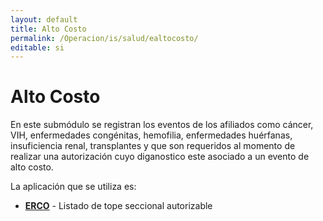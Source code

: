 ```yaml
---
layout: default
title: Alto Costo
permalink: /Operacion/is/salud/ealtocosto/
editable: si
---
```


# Alto Costo  

En este submódulo se registran los eventos de los afiliados como cáncer, VIH, enfermedades congénitas, hemofilia, enfermedades huérfanas, insuficiencia renal, transplantes y que son requeridos al momento de realizar una autorización cuyo diganostico este asociado a un evento de alto costo.  

La aplicación que se utiliza es:  

* [**ERCO**](http://docs.oasiscom.com/Operacion/is/salud/ealtocosto/erco) - Listado de tope seccional autorizable

